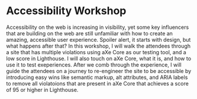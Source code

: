 # Accessibility Workshop

Accessibility on the web is increasing in visibility, yet some key influencers that are building on the web are still unfamiliar with how to create an amazing, accessible user experience. Spoiler alert, it starts with design, but what happens after that? In this workshop, I will walk the attendees through a site that has multiple violations using aXe Core as our testing tool, and a low score in Lighthouse. I will also touch on aXe Core, what it is, and how to use it to test exeperiences. After we comb through the experience, I will guide the attendees on a journey to re-engineer the site to be accessible by introducing easy wins like semantic markup, alt attributes, and ARIA labels to remove all violatoions that are present in aXe Core that achieves a score of 95 or higher in Lighthouse. 
